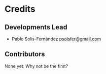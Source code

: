 # Credits

## Developments Lead

- Pablo Solís-Fernández <psolsfer@gmail.com>

## Contributors

None yet. Why not be the first?
